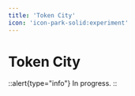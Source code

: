```yaml
---
title: 'Token City'
icon: 'icon-park-solid:experiment'
---
```


# Token City

::alert{type="info"}
In progress.
::
